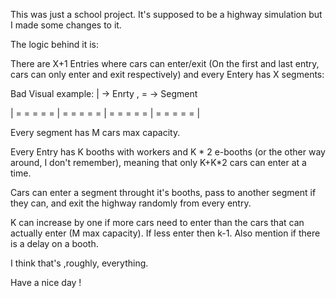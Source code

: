 This was just a school project. It's supposed to be a highway simulation but I made some changes to it.

The logic behind it is:

There are X+1 Entries where cars can enter/exit (On the first and last entry, cars can only enter and exit respectively) and every Entery has X segments:

Bad Visual example: | -> Enrty , = -> Segment

| = = = = = | = = = = = | = = = = = | = = = = = |

Every segment has M cars max capacity.

Every Entry has K booths with workers and K * 2 e-booths (or the other way around, I don't remember), meaning that only K+K*2 cars can enter at a time.

Cars can enter a segment throught it's booths, pass to another segment if they can, and exit the highway randomly from every entry.

K can increase by one if more cars need to enter than the cars that can actually enter (M max capacity). If less enter then k-1.
Also mention if there is a delay on a booth.

I think that's ,roughly, everything.

Have a nice day !
